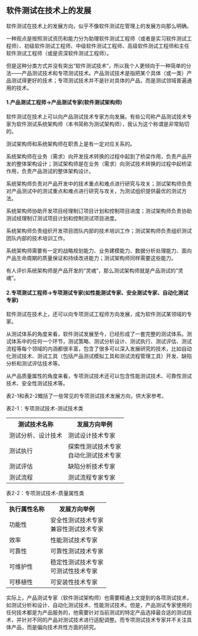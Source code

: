 ## 软件测试在技术上的发展


软件测试在技术上的发展方向，似乎不像软件测试在管理上的发展方向那么明确。

一种观点是按照测试资历和能力分为助理软件测试工程师（或者是实习软件测试工程师）、初级软件测试工程师、中级软件测试工程师、高级软件测试工程师和主任软件测试工程师（或是资深软件测试工程师）。

但是这种分类方式并没有突出“软件测试技术”，所以我个人更倾向于一种简单的分法——产品测试技术和专项测试技术。产品测试技术是指把某个具体（或一类）产品测试得更好的技术；专项测试技术并不是针对具体的产品，而是测试领域普遍通用的技术。


#### 1.产品测试工程师->产品测试专家(软件测试架构师)

软件测试在技术上可以向产品测试技术专家方向发展。有些公司称产品测试技术专家为软件测试系统架构师（本书简称为测试架构师），我认为这个称谓是非常贴切的。

测试架构师和系统架构师在职责上是有一定对应关系的。

系统架构师在业务（需求）向开发技术转换的过程中起到了桥梁作用，负责产品开发的整体架构设计；测试架构师是在业务（需求）向测试技术转换的过程中起桥梁作用，负责产品测试的整体架构设计。

系统架构师负责对产品开发中的技术重点和难点进行研究与攻关；测试架构师负责对产品测试中的测试重点和难点进行研究与攻关，为测试组织提供最优的测试方法。

系统架构师协助开发项目经理制订项目计划和控制项目进度；测试架构师负责协助测试经理制订测试项目计划和控制测试项目进度。

系统架构师负责组织开发项目团队内部的技术培训工作；测试架构师负责组织测试团队内部的技术培训工作。

系统架构师需要有一定的战略规划能力、业务建模能力、数据分析处理能力、面向产品生命周期的质量保证和持续改进能力；测试架构师同样需要这些能力。

有人评价系统架构师是产品开发的“灵魂”，那么测试架构师就是产品测试的“灵魂”。

#### 2.专项测试工程师->专项测试专家(如性能测试专家、安全测试专家、自动化测试专家)

软件测试在技术上，还可以向专项测试工程师方向发展，成为软件测试某领域的专家。

从测试体系的角度来看，软件测试发展至今，已经形成了一套完整的测试体系。测试体系中的任何一个环节，测试策略、测试分析设计、测试执行、测试评估、测试流程等每个领域的内涵都很丰富，包含了很多可以深入发展研究的技术，比如自动化测试技术、测试工具（包括产品测试模拟工具和测试流程管理工具）开发、缺陷分析和测试评估技术等。

从产品质量属性的角度来看，专项测试技术还可以包含性能测试技术、可靠性测试技术、安全性测试技术等。

表2-1和表2-2概括了一些常见的专项测试技术发展方向，供大家参考。

表2-1：专项测试技术-测试技术类

<table>
    <tr>
        <th>测试技术名称</th>
        <th>发展方向举例</th>
    </tr>
    <tr>
        <td>测试分析、设计技术</td>
        <td>测试设计技术专家</td>
    </tr>
    <tr>
        <td>测试执行</td>
        <td>探索性测试技术专家</br>自动化测试技术专家</td>
    </tr>
    <tr>
        <td>测试评估</td>
        <td>缺陷分析技术专家</td>
    </tr>
    <tr>
        <td>测试流程</td>
        <td>测试流程专家专家</td>
    </tr>      
</table>


表2-2：专项测试技术-质量属性类

<table>
    <tr>
        <th>执行属性名称</th>
        <th>发展方向举例</th>
    </tr>
    <tr>
        <td>功能性</td>
        <td>安全性测试技术专家<br>兼容性测试技术专家</td>
    </tr>
    <tr>
        <td>效率</td>
        <td>性能测试技术专家</td>
    </tr>
    <tr>
        <td>可靠性</td>
        <td>可靠性测试技术专家</td>
    </tr>
    <tr>
        <td>可维护性</td>
        <td>稳定性测试技术专家<br>可测试性技术专家</td>
    </tr>    
    <tr>
        <td>可移植性</td>
        <td>可安装性技术专家</td>
    </tr>
</table>


实际上，产品测试专家（软件测试架构师）也需要精通上文提到的各项测试技术，如测试分析和设计、自动化测试技术、性能测试技术。但是，产品测试专家使用的任何技术都是为产品服务的，他需要针对当前测试的特定产品选择最合适的测试技术，并针对不同的产品对测试技术进行适配调整。而专项测试技术专家并不关注具体产品，而是偏向技术共性方面的研究。
